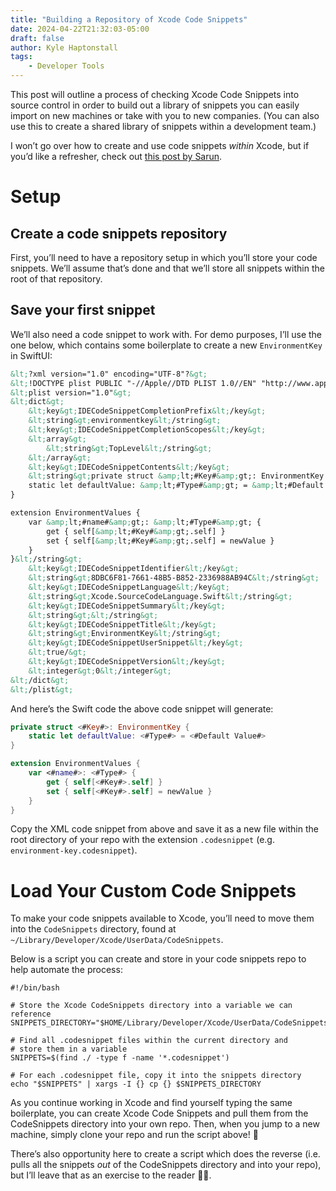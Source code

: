 ```yaml
---
title: "Building a Repository of Xcode Code Snippets"
date: 2024-04-22T21:32:03-05:00
draft: false
author: Kyle Haptonstall
tags:
    - Developer Tools
---
```


This post will outline a process of checking Xcode Code Snippets into source control in order to build out a library of snippets you can easily import on new machines or take with you to new companies. (You can also use this to create a shared library of snippets within a development team.)

I won’t go over how to create and use code snippets *within* Xcode, but if you’d like a refresher, check out [this post by Sarun](https://sarunw.com/posts/how-to-create-code-snippets-in-xcode/).

# Setup

## Create a code snippets repository

First, you’ll need to have a repository setup in which you’ll store your code snippets. We’ll assume that’s done and that we’ll store all snippets within the root of that repository.

## Save your first snippet

We’ll also need a code snippet to work with. For demo purposes, I’ll use the one below, which contains some boilerplate to create a new `EnvironmentKey` in SwiftUI:

```xml
&lt;?xml version="1.0" encoding="UTF-8"?&gt;
&lt;!DOCTYPE plist PUBLIC "-//Apple//DTD PLIST 1.0//EN" "http://www.apple.com/DTDs/PropertyList-1.0.dtd"&gt;
&lt;plist version="1.0"&gt;
&lt;dict&gt;
    &lt;key&gt;IDECodeSnippetCompletionPrefix&lt;/key&gt;
    &lt;string&gt;environmentkey&lt;/string&gt;
    &lt;key&gt;IDECodeSnippetCompletionScopes&lt;/key&gt;
    &lt;array&gt;
        &lt;string&gt;TopLevel&lt;/string&gt;
    &lt;/array&gt;
    &lt;key&gt;IDECodeSnippetContents&lt;/key&gt;
    &lt;string&gt;private struct &amp;lt;#Key#&amp;gt;: EnvironmentKey {
    static let defaultValue: &amp;lt;#Type#&amp;gt; = &amp;lt;#Default Value#&amp;gt;
}

extension EnvironmentValues {
    var &amp;lt;#name#&amp;gt;: &amp;lt;#Type#&amp;gt; {
        get { self[&amp;lt;#Key#&amp;gt;.self] }
        set { self[&amp;lt;#Key#&amp;gt;.self] = newValue }
    }
}&lt;/string&gt;
    &lt;key&gt;IDECodeSnippetIdentifier&lt;/key&gt;
    &lt;string&gt;8DBC6F81-7661-48B5-B852-2336988AB94C&lt;/string&gt;
    &lt;key&gt;IDECodeSnippetLanguage&lt;/key&gt;
    &lt;string&gt;Xcode.SourceCodeLanguage.Swift&lt;/string&gt;
    &lt;key&gt;IDECodeSnippetSummary&lt;/key&gt;
    &lt;string&gt;&lt;/string&gt;
    &lt;key&gt;IDECodeSnippetTitle&lt;/key&gt;
    &lt;string&gt;EnvironmentKey&lt;/string&gt;
    &lt;key&gt;IDECodeSnippetUserSnippet&lt;/key&gt;
    &lt;true/&gt;
    &lt;key&gt;IDECodeSnippetVersion&lt;/key&gt;
    &lt;integer&gt;0&lt;/integer&gt;
&lt;/dict&gt;
&lt;/plist&gt;
```

And here’s the Swift code the above code snippet will generate:

```swift
private struct <#Key#>: EnvironmentKey {
    static let defaultValue: <#Type#> = <#Default Value#>
}

extension EnvironmentValues {
    var <#name#>: <#Type#> {
        get { self[<#Key#>.self] }
        set { self[<#Key#>.self] = newValue }
    }
}
```

Copy the XML code snippet from above and save it as a new file within the root directory of your repo with the extension `.codesnippet` (e.g. `environment-key.codesnippet`).

# Load Your Custom Code Snippets

To make your code snippets available to Xcode, you’ll need to move them into the `CodeSnippets` directory, found at `~/Library/Developer/Xcode/UserData/CodeSnippets`.

Below is a script you can create and store in your code snippets repo to help automate the process:

```shell
#!/bin/bash

# Store the Xcode CodeSnippets directory into a variable we can reference
SNIPPETS_DIRECTORY="$HOME/Library/Developer/Xcode/UserData/CodeSnippets"

# Find all .codesnippet files within the current directory and 
# store them in a variable
SNIPPETS=$(find ./ -type f -name '*.codesnippet')

# For each .codesnippet file, copy it into the snippets directory
echo "$SNIPPETS" | xargs -I {} cp {} $SNIPPETS_DIRECTORY
```

As you continue working in Xcode and find yourself typing the same boilerplate, you can create Xcode Code Snippets and pull them from the CodeSnippets directory into your own repo. Then, when you jump to a new machine, simply clone your repo and run the script above! 🎉

There’s also opportunity here to create a script which does the reverse (i.e. pulls all the snippets *out* of the CodeSnippets directory and into your repo), but I’ll leave that as an exercise to the reader 🧑‍💻.